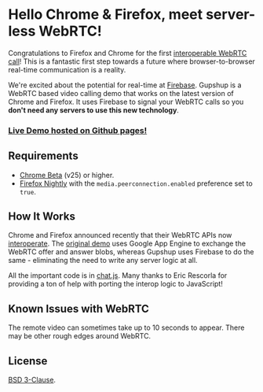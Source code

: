 Hello Chrome & Firefox, meet server-less WebRTC!
================================================
Congratulations to Firefox and Chrome for the first
[interoperable WebRTC call](https://hacks.mozilla.org/2013/02/hello-chrome-its-firefox-calling/)!
This is a fantastic first step towards a future where browser-to-browser
real-time communication is a reality.

We're excited about the potential for real-time at [Firebase](https://www.firebase.com/). Gupshup is
a WebRTC based video calling demo that works on the latest version
of Chrome and Firefox. It uses Firebase to signal your WebRTC calls so you
**don't need any servers to use this new technology**.

### [Live Demo hosted on Github pages!](http://firebase.github.com/gupshup)

Requirements
------------
* [Chrome Beta](https://www.google.com/intl/en/chrome/browser/beta.html) (v25) or higher.
* [Firefox Nightly](http://nightly.mozilla.org/) with the `media.peerconnection.enabled` preference set to `true`.

How It Works
------------
Chrome and Firefox announced recently that their WebRTC APIs now
[interoperate](http://www.webrtc.org/interop). The
[original demo](https://code.google.com/p/webrtc-samples/source/browse/trunk/apprtc/)
uses Google App Engine to exchange the WebRTC offer and answer blobs, whereas
Gupshup uses Firebase to do the same - eliminating the need to write any server
logic at all.

All the important code is in
[chat.js](https://github.com/firebase/gupshup/blob/gh-pages/js/chat.js). Many
thanks to Eric Rescorla for providing a ton of help with porting the interop
logic to JavaScript!

Known Issues with WebRTC
------------------------
The remote video can sometimes take up to 10 seconds to appear. There may be
other rough edges around WebRTC.

License
-------
[BSD 3-Clause](http://opensource.org/licenses/BSD-3-Clause).
